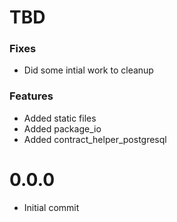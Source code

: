 # TBD

### Fixes
- Did some intial work to cleanup

### Features
- Added static files
- Added package_io
- Added contract_helper_postgresql

# 0.0.0
- Initial commit
